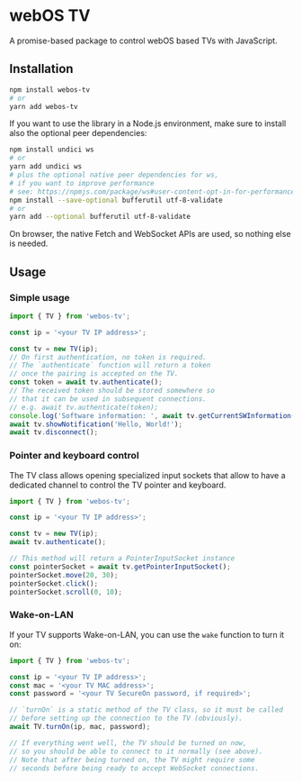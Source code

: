# webOS TV

A promise-based package to control webOS based TVs with JavaScript.

## Installation

```bash
npm install webos-tv
# or
yarn add webos-tv
```

If you want to use the library in a Node.js environment, make
sure to install also the optional peer dependencies:

```bash
npm install undici ws
# or
yarn add undici ws
# plus the optional native peer dependencies for ws,
# if you want to improve performance
# see: https://npmjs.com/package/ws#user-content-opt-in-for-performance
npm install --save-optional bufferutil utf-8-validate
# or
yarn add --optional bufferutil utf-8-validate
```

On browser, the native Fetch and WebSocket APIs are used,
so nothing else is needed.

## Usage

### Simple usage

```js
import { TV } from 'webos-tv';

const ip = '<your TV IP address>';

const tv = new TV(ip);
// On first authentication, no token is required.
// The `authenticate` function will return a token
// once the pairing is accepted on the TV.
const token = await tv.authenticate();
// The received token should be stored somewhere so
// that it can be used in subsequent connections.
// e.g. await tv.authenticate(token);
console.log('Software information: ', await tv.getCurrentSWInformation());
await tv.showNotification('Hello, World!');
await tv.disconnect();
```

### Pointer and keyboard control

The TV class allows opening specialized input sockets that allow
to have a dedicated channel to control the TV pointer and keyboard.

```js
import { TV } from 'webos-tv';

const ip = '<your TV IP address>';

const tv = new TV(ip);
await tv.authenticate();

// This method will return a PointerInputSocket instance
const pointerSocket = await tv.getPointerInputSocket();
pointerSocket.move(20, 30);
pointerSocket.click();
pointerSocket.scroll(0, 10);
```

### Wake-on-LAN

If your TV supports Wake-on-LAN, you can use the `wake` function
to turn it on:

```js
import { TV } from 'webos-tv';

const ip = '<your TV IP address>';
const mac = '<your TV MAC address>';
const password = '<your TV SecureOn password, if required>';

// `turnOn` is a static method of the TV class, so it must be called
// before setting up the connection to the TV (obviously).
await TV.turnOn(ip, mac, password);

// If everything went well, the TV should be turned on now,
// so you should be able to connect to it normally (see above).
// Note that after being turned on, the TV might require some
// seconds before being ready to accept WebSocket connections.
```
